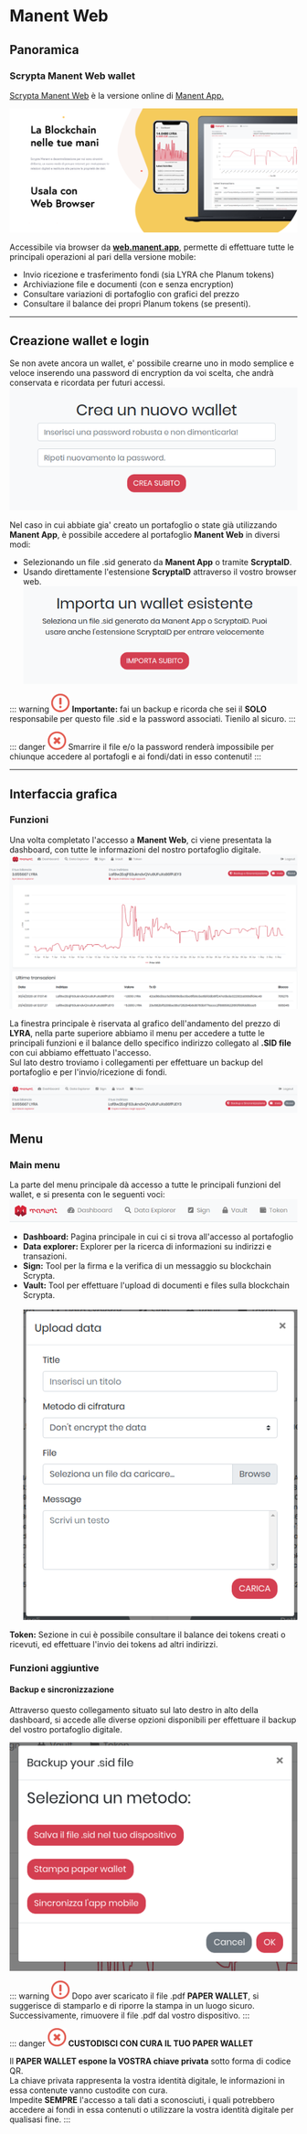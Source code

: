 # Manent Web

## Panoramica

### Scrypta Manent Web wallet

[Scrypta Manent Web](https://web.manent.app/) è la versione online di [Manent App.](../dapps/manent-app.md)

![manent_web](../.vuepress/public/assets/manent_web/banner_web.png)


Accessibile via browser da [**web.manent.app**](https://web.manent.app/), permette di effettuare tutte le principali operazioni al pari della versione mobile:
- Invio ricezione e trasferimento fondi (sia LYRA che Planum tokens)
- Archiviazione file e documenti (con e senza encryption)
- Consultare variazioni di portafoglio con grafici del prezzo
- Consultare il balance dei propri Planum tokens (se presenti).
***

## Creazione wallet e login

Se non avete ancora un wallet, e' possibile crearne uno in modo semplice e veloce inserendo una password di encryption da voi scelta, che andrà conservata e ricordata per futuri accessi.
![manent_web](../.vuepress/public/assets/manent_web/create.png)

Nel caso in cui abbiate gia' creato un portafoglio o state già utilizzando **Manent App**, è possibile accedere al portafoglio **Manent Web** in diversi modi:
- Selezionando un file .sid generato da **Manent App** o tramite **ScryptaID**.
- Usando direttamente l'estensione **ScryptaID** attraverso il vostro browser web.
![manent_web](../.vuepress/public/assets/manent_web/import.png)



::: warning <img src=".././.vuepress/public/assets/icons/warning.svg" width="32"> 
**Importante:** fai un backup e ricorda che sei il **SOLO** responsabile per questo file .sid e la password associati. Tienilo al sicuro.
:::

::: danger <img src=".././.vuepress/public/assets/icons/danger.svg" width="32">
Smarrire il file e/o la password renderà impossibile per chiunque accedere al portafogli e ai fondi/dati in esso contenuti!
:::
***

## Interfaccia grafica
### Funzioni

Una volta completato l'accesso a **Manent Web**, ci viene presentata la dashboard, con tutte le informazioni del nostro portafoglio digitale.
![manent_web](../.vuepress/public/assets/manent_web/main.png)

La finestra principale è riservata al grafico dell'andamento del prezzo di **LYRA**, nella parte superiore abbiamo il menu per accedere a tutte le principali funzioni e il balance dello specifico indirizzo collegato al **.SID file** con cui abbiamo effettuato l'accesso.
<br>Sul lato destro troviamo i collegamenti per effettuare un backup del portafoglio e per l'invio/ricezione di fondi.

![manent_web](../.vuepress/public/assets/manent_web/up_web.png)

## Menu

### Main menu

La parte del menu principale dà accesso a tutte le principali funzioni del wallet, e si presenta con le seguenti voci:
![manent_web](../.vuepress/public/assets/manent_web/menu.png)

- **Dashboard:** Pagina principale in cui ci si trova all'accesso al portafoglio
- **Data explorer:**  Explorer per la ricerca di informazioni su indirizzi e transazioni.
- **Sign:** Tool per la firma e la verifica di un messaggio su blockchain Scrypta.
- **Vault:** Tool per effettuare l'upload di documenti e files sulla blockchain Scrypta.
<br><br>![manent_web](../.vuepress/public/assets/manent_web/vault.png)

**Token:** Sezione in cui è possibile consultare il balance dei tokens creati o ricevuti, ed effettuare l'invio dei tokens ad altri indirizzi.

### Funzioni aggiuntive

#### Backup e sincronizzazione
Attraverso questo collegamento situato sul lato destro in alto della dashboard, si accede alle diverse opzioni disponibili per effettuare il backup del vostro portafoglio digitale.

![manent_web](../.vuepress/public/assets/manent_web/backup.png)

::: warning <img src=".././.vuepress/public/assets/icons/warning.svg" width="32"> 
Dopo aver scaricato il file .pdf **PAPER WALLET**, si suggerisce di stamparlo e di riporre la stampa in un luogo sicuro. <br>Successivamente, rimuovere il file .pdf dal vostro dispositivo.
:::

::: danger <img src=".././.vuepress/public/assets/icons/danger.svg" width="32">
**CUSTODISCI CON CURA IL TUO PAPER WALLET**

Il **PAPER WALLET espone la VOSTRA chiave privata** sotto forma di codice QR. 
<br>La chiave privata rappresenta la vostra identità digitale, le informazioni in essa contenute vanno custodite con cura.
<br>Impedite **SEMPRE** l'accesso a tali dati a sconosciuti, i quali potrebbero accedere ai fondi in essa contenuti o utilizzare la vostra identità digitale per qualisasi fine.
:::